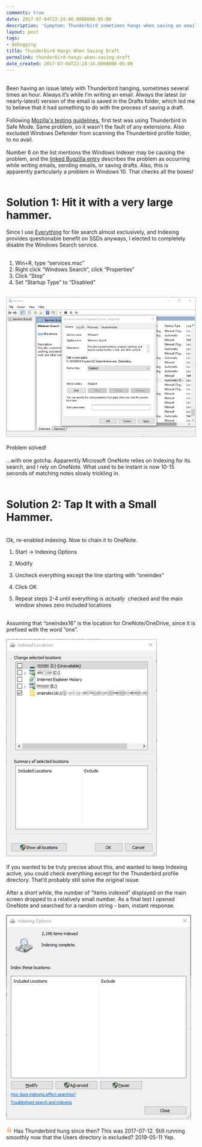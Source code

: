 ```yaml
---
comments: true
date: 2017-07-04T22:24:00.0000000-05:00
description: 'Symptom: Thunderbird sometimes hangs when saving an email draft (including auto-save) or sending an email. Culprit: Windows 10 Indexing Service Solutions.'
layout: post
tags:
- debugging
title: Thunderbird Hangs When Saving Draft
permalink: thunderbird-hangs-when-saving-draft
date_created: 2017-07-04T22:24:14.0000000-05:00
---
```

   
   
   
   
   
   
&nbsp;   
Been having an issue lately with Thunderbird hanging, sometimes several times an hour. Always it’s while I’m writing an email. Always the latest (or nearly-latest) version of the email is saved in the Drafts folder, which led me to believe that it had something to do with the process of saving a draft.   
&nbsp;   
Following [Mozilla&#39;s testing guidelines][1], first test was using Thunderbird in Safe Mode. Same problem, so it wasn’t the fault of any extensions. Also excluded Windows Defender from scanning the Thunderbird profile folder, to no avail.   
&nbsp;   
Number 6 on the list mentions the Windows Indexer may be causing the problem, and the [linked Bugzilla entry][2] describes the problem as occurring while writing emails, sending emails, or saving drafts. Also, this is apparently particularly a problem in Windows 10. That checks all the boxes!   
&nbsp;  
# Solution 1: Hit it with a very large hammer.   
Since I use [Everything][3] for file search almost exclusively, and Indexing provides questionable benefit on SSDs anyways, I elected to completely disable the Windows Search service.   
&nbsp;  
1. Win+R, type “services.msc”  
2. Right click “Windows Search”, click “Properties”  
3. Click “Stop”  
4. Set “Startup Type” to “Disabled”    
   
&nbsp;   
[![image001.png][4]][4]   
&nbsp;   
Problem solved!   
&nbsp;   
…with one gotcha. Apparently Microsoft OneNote relies on Indexing for its search, and I rely on OneNote. What used to be instant is now 10-15 seconds of matching notes slowly trickling in.   
&nbsp;  
# Solution 2: Tap It with a Small Hammer.   
&nbsp;   
Ok, re-enabled indexing. Now to chain it to OneNote.  
1. Start -&gt; Indexing Options    
  
2. Modify  
3. Uncheck everything except the line starting with “oneindex”  
4. Click OK  
5. Repeat steps 2-4 until everything is *actually&nbsp;* checked and the main window shows zero included locations    
   
&nbsp;   
Assuming that “oneindex16” is the location for OneNote/OneDrive, since it is prefixed with the word “one”.   
&nbsp;   
[![image002.png][5]][5]   
&nbsp;   
If you wanted to be truly precise about this, and wanted to keep Indexing active, you could check everything except for the Thunderbird profile directory. That’d probably still solve the original issue.   
&nbsp;   
After a short while, the number of “items indexed” displayed on the main screen dropped to a relatively small number. As a final test I opened OneNote and searched for a random string - bam, instant response.   
&nbsp;   
[![image003.png][6]][6]   
&nbsp;   
[![image004.png][7]][7]&nbsp;Has Thunderbird hung since then? This was 2017-07-12. Still running smoothly now that the Users directory is excluded? 2019-05-11 Yep.   
   

[1]: https://wiki.mozilla.org/Thunderbird:Testing:Memory_Usage_Problems
[2]: https://bugzilla.mozilla.org/show_bug.cgi?id=1262517
[3]: https://www.voidtools.com/
[4]: /uploads/2017/07/04/image001.png "image001.png"
[5]: /uploads/2017/07/04/image002.png "image002.png"
[6]: /uploads/2017/07/04/image003.png "image003.png"
[7]: /uploads/2017/07/04/image004.png "image004.png"